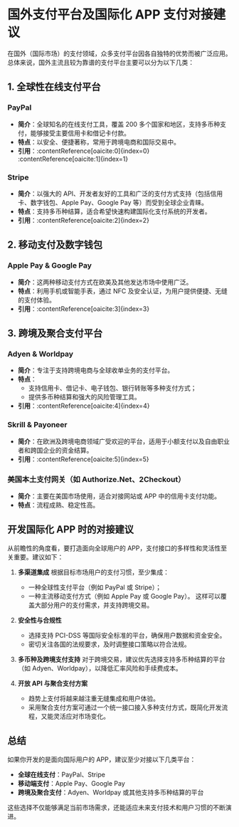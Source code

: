 
# 国外支付平台及国际化 APP 支付对接建议

在国外（国际市场）的支付领域，众多支付平台因各自独特的优势而被广泛应用。总体来说，国外主流且较为靠谱的支付平台主要可以分为以下几类：

## 1. 全球性在线支付平台

### PayPal
- **简介**：全球知名的在线支付工具，覆盖 200 多个国家和地区，支持多币种支付，能够接受主要信用卡和借记卡付款。
- **特点**：以安全、便捷著称，常用于跨境电商和国际交易中。
- **引用**：&#8203;:contentReference[oaicite:0]{index=0} :contentReference[oaicite:1]{index=1}

### Stripe
- **简介**：以强大的 API、开发者友好的工具和广泛的支付方式支持（包括信用卡、数字钱包、Apple Pay、Google Pay 等）而受到全球企业青睐。
- **特点**：支持多币种结算，适合希望快速构建国际化支付系统的开发者。
- **引用**：&#8203;:contentReference[oaicite:2]{index=2}

## 2. 移动支付及数字钱包

### Apple Pay & Google Pay
- **简介**：这两种移动支付方式在欧美及其他发达市场中使用广泛。
- **特点**：利用手机或智能手表，通过 NFC 及安全认证，为用户提供便捷、无缝的支付体验。
- **引用**：&#8203;:contentReference[oaicite:3]{index=3}

## 3. 跨境及聚合支付平台

### Adyen & Worldpay
- **简介**：专注于支持跨境电商与全球收单业务的支付平台。
- **特点**：
  - 支持信用卡、借记卡、电子钱包、银行转账等多种支付方式；
  - 提供多币种结算和强大的风险管理工具。
- **引用**：&#8203;:contentReference[oaicite:4]{index=4}

### Skrill & Payoneer
- **简介**：在欧洲及跨境电商领域广受欢迎的平台，适用于小额支付以及自由职业者和跨国企业的资金结算。
- **引用**：&#8203;:contentReference[oaicite:5]{index=5}

### 美国本土支付网关（如 Authorize.Net、2Checkout）
- **简介**：主要在美国市场使用，适合对接网站或 APP 中的信用卡支付功能。
- **特点**：流程成熟、稳定性高。

## 开发国际化 APP 时的对接建议

从前瞻性的角度看，要打造面向全球用户的 APP，支付接口的多样性和灵活性至关重要。建议如下：

1. **多渠道集成**
   根据目标市场用户的支付习惯，至少集成：
   - 一种全球性支付平台（例如 PayPal 或 Stripe）；
   - 一种主流移动支付方式（例如 Apple Pay 或 Google Pay）。
   这样可以覆盖大部分用户的支付需求，并支持跨境交易。

2. **安全性与合规性**
   - 选择支持 PCI-DSS 等国际安全标准的平台，确保用户数据和资金安全。
   - 密切关注各国的法规要求，及时调整接口策略以符合法规。

3. **多币种及跨境支付支持**
   对于跨境交易，建议优先选择支持多币种结算的平台（如 Adyen、Worldpay），以降低汇率风险和手续费成本。

4. **开放 API 与聚合支付方案**
   - 趋势上支付将越来越注重无缝集成和用户体验。
   - 采用聚合支付方案可通过一个统一接口接入多种支付方式，既简化开发流程，又能灵活应对市场变化。

## 总结

如果你开发的是面向国际用户的 APP，建议至少对接以下几类平台：
- **全球在线支付**：PayPal、Stripe
- **移动端支付**：Apple Pay、Google Pay
- **跨境及聚合支付**：Adyen、Worldpay 或其他支持多币种结算的平台

这些选择不仅能够满足当前市场需求，还能适应未来支付技术和用户习惯的不断演进。

